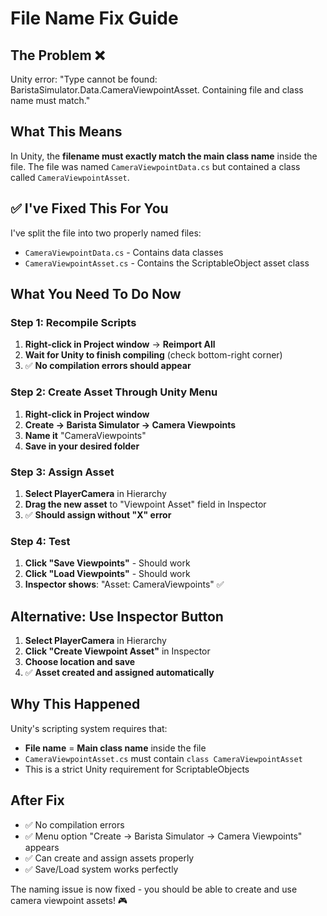 # File Name Fix Guide

## The Problem ❌
Unity error: "Type cannot be found: BaristaSimulator.Data.CameraViewpointAsset. Containing file and class name must match."

## What This Means
In Unity, the **filename must exactly match the main class name** inside the file. The file was named `CameraViewpointData.cs` but contained a class called `CameraViewpointAsset`.

## ✅ **I've Fixed This For You**

I've split the file into two properly named files:
- `CameraViewpointData.cs` - Contains data classes
- `CameraViewpointAsset.cs` - Contains the ScriptableObject asset class

## What You Need To Do Now

### Step 1: Recompile Scripts
1. **Right-click in Project window** → **Reimport All**
2. **Wait for Unity to finish compiling** (check bottom-right corner)
3. ✅ **No compilation errors should appear**

### Step 2: Create Asset Through Unity Menu
1. **Right-click in Project window**
2. **Create → Barista Simulator → Camera Viewpoints**
3. **Name it** "CameraViewpoints"
4. **Save in your desired folder**

### Step 3: Assign Asset
1. **Select PlayerCamera** in Hierarchy
2. **Drag the new asset** to "Viewpoint Asset" field in Inspector
3. ✅ **Should assign without "X" error**

### Step 4: Test
1. **Click "Save Viewpoints"** - Should work
2. **Click "Load Viewpoints"** - Should work
3. **Inspector shows**: "Asset: CameraViewpoints" ✅

## Alternative: Use Inspector Button
1. **Select PlayerCamera** in Hierarchy
2. **Click "Create Viewpoint Asset"** in Inspector
3. **Choose location and save**
4. ✅ **Asset created and assigned automatically**

## Why This Happened
Unity's scripting system requires that:
- **File name** = **Main class name** inside the file
- `CameraViewpointAsset.cs` must contain `class CameraViewpointAsset`
- This is a strict Unity requirement for ScriptableObjects

## After Fix
- ✅ No compilation errors
- ✅ Menu option "Create → Barista Simulator → Camera Viewpoints" appears
- ✅ Can create and assign assets properly
- ✅ Save/Load system works perfectly

The naming issue is now fixed - you should be able to create and use camera viewpoint assets! 🎮